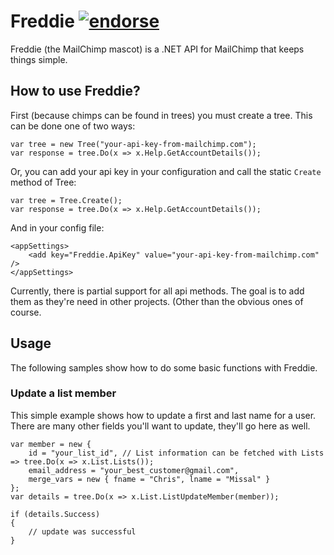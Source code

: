 Freddie [![endorse](http://api.coderwall.com/chrismissal/endorsecount.png)](http://coderwall.com/chrismissal)
=======

Freddie (the MailChimp mascot) is a .NET API for MailChimp that keeps things simple.

How to use Freddie?
-------------------

First (because chimps can be found in trees) you must create a tree. This can be done one of two ways:

    var tree = new Tree("your-api-key-from-mailchimp.com");
    var response = tree.Do(x => x.Help.GetAccountDetails());

Or, you can add your api key in your configuration and call the static `Create` method of Tree:

    var tree = Tree.Create();
    var response = tree.Do(x => x.Help.GetAccountDetails());

And in your config file:

    <appSettings>
        <add key="Freddie.ApiKey" value="your-api-key-from-mailchimp.com" />
    </appSettings>

Currently, there is partial support for all api methods. The goal is to add them as they're need in other projects. (Other than the obvious ones of course.

## Usage

The following samples show how to do some basic functions with Freddie.

### Update a list member

This simple example shows how to update a first and last name for a user. There are many other fields you'll want to update, they'll go here as well.

    var member = new {
        id = "your_list_id", // List information can be fetched with Lists => tree.Do(x => x.List.Lists());
        email_address = "your_best_customer@gmail.com",
        merge_vars = new { fname = "Chris", lname = "Missal" }
    };
    var details = tree.Do(x => x.List.ListUpdateMember(member));

    if (details.Success)
    {
        // update was successful
    }
